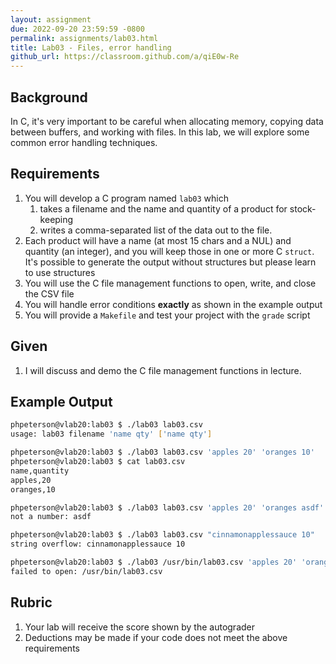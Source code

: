 ```yaml
---
layout: assignment
due: 2022-09-20 23:59:59 -0800
permalink: assignments/lab03.html
title: Lab03 - Files, error handling
github_url: https://classroom.github.com/a/qiE0w-Re
---
```


## Background

In C, it's very important to be careful when allocating memory, copying data between buffers, and working with files. In this lab, we will explore some common error handling techniques.

## Requirements

1. You will develop a C program named `lab03` which 
    1. takes a filename and the name and quantity of a product for stock-keeping
    1. writes a comma-separated list of the data out to the file.
1. Each product will have a name (at most 15 chars and a NUL) and quantity (an integer), and you will keep those in one or more C `struct`. It's possible to generate the output without structures but please learn to use structures
1. You will use the C file management functions to open, write, and close the CSV file
1. You will handle error conditions **exactly** as shown in the example output
1. You will provide a `Makefile` and test your project with the `grade` script

## Given

1. I will discuss and demo the C file management functions in lecture.

## Example Output
```sh
phpeterson@vlab20:lab03 $ ./lab03 lab03.csv
usage: lab03 filename 'name qty' ['name qty']

phpeterson@vlab20:lab03 $ ./lab03 lab03.csv 'apples 20' 'oranges 10'
phpeterson@vlab20:lab03 $ cat lab03.csv
name,quantity
apples,20
oranges,10

phpeterson@vlab20:lab03 $ ./lab03 lab03.csv 'apples 20' 'oranges asdf'
not a number: asdf

phpeterson@vlab20:lab03 $ ./lab03 lab03.csv "cinnamonapplessauce 10"
string overflow: cinnamonapplessauce 10

phpeterson@vlab20:lab03 $ ./lab03 /usr/bin/lab03.csv 'apples 20' 'oranges 10'
failed to open: /usr/bin/lab03.csv
```

## Rubric
1. Your lab will receive the score shown by the autograder
1. Deductions may be made if your code does not meet the above requirements
